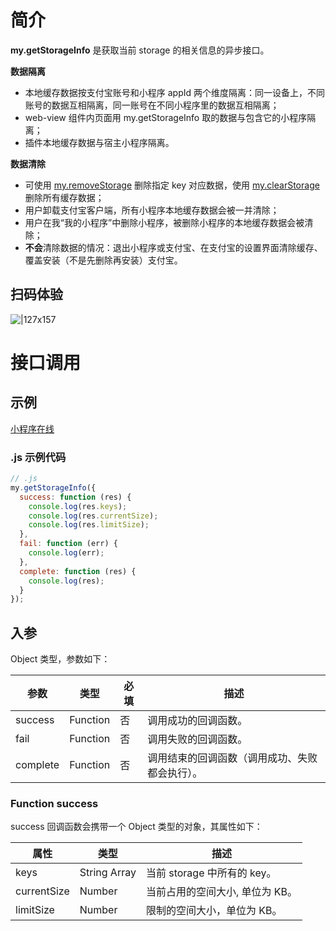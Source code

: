 # 简介

**my.getStorageInfo** 是获取当前 storage 的相关信息的异步接口。

**数据隔离**
+ 本地缓存数据按支付宝账号和小程序 appId 两个维度隔离：同一设备上，不同账号的数据互相隔离，同一账号在不同小程序里的数据互相隔离；
+ web-view 组件内页面用 my.getStorageInfo 取的数据与包含它的小程序隔离；
+ 插件本地缓存数据与宿主小程序隔离。

**数据清除**
+ 可使用 [my.removeStorage](https://opendocs.alipay.com/mini/api/of9hze) 删除指定 key 对应数据，使用 [my.clearStorage](https://opendocs.alipay.com/mini/api/storage) 删除所有缓存数据；
+ 用户卸载支付宝客户端，所有小程序本地缓存数据会被一并清除；
+ 用户在我“我的小程序”中删除小程序，被删除小程序的本地缓存数据会被清除；
+ **不会**清除数据的情况：退出小程序或支付宝、在支付宝的设置界面清除缓存、覆盖安装（不是先删除再安装）支付宝。

## 扫码体验

![|127x157](https://gw.alipayobjects.com/zos/skylark-tools/public/files/c3268c2a3fa17b2d75125698a19b64fd.jpeg#align=left&display=inline&height=157&margin=%5Bobject%20Object%5D&originHeight=157&originWidth=127&status=done&style=none&width=127)

# 接口调用

## 示例

[小程序在线](https://opendocs.alipay.com/openbox/mini/opendocs/storage?view=preview&defaultPage=pages/index/index&defaultOpenedFiles=pages/index/index&theme=light)

### .js 示例代码

```javascript
// .js
my.getStorageInfo({
  success: function (res) {
    console.log(res.keys);
    console.log(res.currentSize);
    console.log(res.limitSize);
  },
  fail: function (err) {
    console.log(err);
  },
  complete: function (res) {
    console.log(res);
  }
});
```

## 入参

Object 类型，参数如下：

| **参数** | **类型** | **必填** | **描述** |
| --- | --- | --- | --- |
| success | Function | 否 | 调用成功的回调函数。 |
| fail | Function | 否 | 调用失败的回调函数。 |
| complete | Function | 否 | 调用结束的回调函数（调用成功、失败都会执行）。 |

### Function success

success 回调函数会携带一个 Object 类型的对象，其属性如下：

| **属性**    | **类型**     | **描述**                        |
| ----------- | ------------ | ------------------------------- |
| keys        | String Array | 当前 storage 中所有的 key。     |
| currentSize | Number       | 当前占用的空间大小, 单位为 KB。 |
| limitSize   | Number       | 限制的空间大小，单位为 KB。     |

